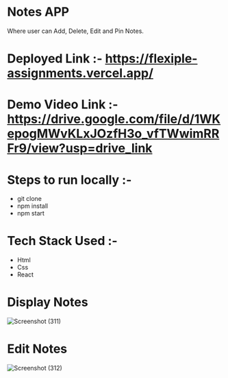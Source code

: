 # Notes APP

Where user can Add, Delete, Edit and Pin Notes.

# Deployed Link :- https://flexiple-assignments.vercel.app/

# Demo Video Link :- https://drive.google.com/file/d/1WKepogMWvKLxJOzfH3o_vfTWwimRRFr9/view?usp=drive_link

# Steps to run locally :-

<ul>
  <li>git clone </li>
  <li>npm install</li>
  <li>npm start</li>
</ul>


# Tech Stack Used :-
<ul>
  <li>Html</li>
  <li>Css</li>
  <li>React</li>
</ul>

# Display Notes
![Screenshot (311)](https://github.com/UmerAhmad9126/flexiple-assignments/assets/107202480/f2498443-9c04-436e-a227-3c77bdf8d0bf)


# Edit Notes
![Screenshot (312)](https://github.com/UmerAhmad9126/flexiple-assignments/assets/107202480/2dc5ac3c-7d3e-483d-8e50-c384b2b37a14)
